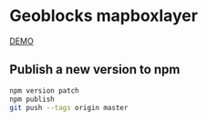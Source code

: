 # Geoblocks mapboxlayer

[DEMO](https://geoblocks.github.io/mapboxlayer/demo.html)

## Publish a new version to npm

```bash
npm version patch
npm publish
git push --tags origin master
```
